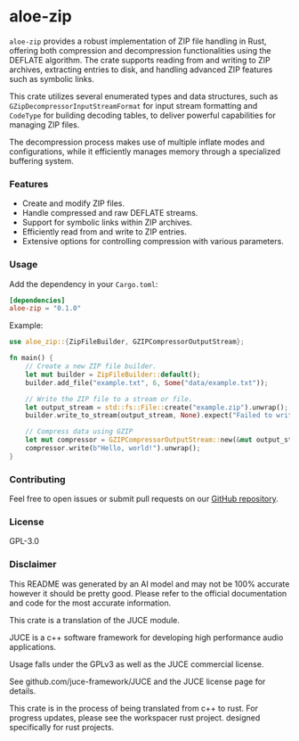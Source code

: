 # aloe-zip

`aloe-zip` provides a robust implementation of ZIP file handling in Rust, offering both compression and decompression functionalities using the DEFLATE algorithm. The crate supports reading from and writing to ZIP archives, extracting entries to disk, and handling advanced ZIP features such as symbolic links.

This crate utilizes several enumerated types and data structures, such as `GZipDecompressorInputStreamFormat` for input stream formatting and `CodeType` for building decoding tables, to deliver powerful capabilities for managing ZIP files.

The decompression process makes use of multiple inflate modes and configurations, while it efficiently manages memory through a specialized buffering system.

### Features
- Create and modify ZIP files.
- Handle compressed and raw DEFLATE streams.
- Support for symbolic links within ZIP archives.
- Efficiently read from and write to ZIP entries.
- Extensive options for controlling compression with various parameters.

### Usage
Add the dependency in your `Cargo.toml`:

```toml
[dependencies]
aloe-zip = "0.1.0"
```

Example:

```rust
use aloe_zip::{ZipFileBuilder, GZIPCompressorOutputStream};

fn main() {
    // Create a new ZIP file builder.
    let mut builder = ZipFileBuilder::default();
    builder.add_file("example.txt", 6, Some("data/example.txt"));

    // Write the ZIP file to a stream or file.
    let output_stream = std::fs::File::create("example.zip").unwrap();
    builder.write_to_stream(output_stream, None).expect("Failed to write ZIP file");

    // Compress data using GZIP
    let mut compressor = GZIPCompressorOutputStream::new(&mut output_stream, None, None);
    compressor.write(b"Hello, world!").unwrap();
}
```

### Contributing
Feel free to open issues or submit pull requests on our [GitHub repository](https://github.com/klebs6/aloe-rs).

### License
GPL-3.0

### Disclaimer
This README was generated by an AI model and may not be 100% accurate however it should be pretty good. Please refer to the official documentation and code for the most accurate information.

This crate is a translation of the JUCE module.

JUCE is a c++ software framework for developing high performance audio applications.

Usage falls under the GPLv3 as well as the JUCE commercial license.

See github.com/juce-framework/JUCE and the JUCE license page for details.

This crate is in the process of being translated from c++ to rust. For progress updates, please see the workspacer rust project. designed specifically for rust projects.
